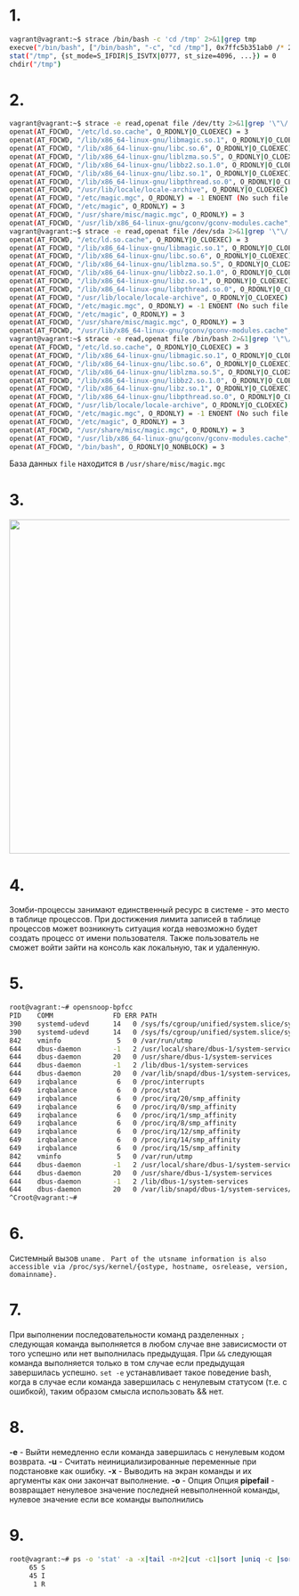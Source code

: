 # 1.

```bash
vagrant@vagrant:~$ strace /bin/bash -c 'cd /tmp' 2>&1|grep tmp
execve("/bin/bash", ["/bin/bash", "-c", "cd /tmp"], 0x7ffc5b351ab0 /* 23 vars */) = 0
stat("/tmp", {st_mode=S_IFDIR|S_ISVTX|0777, st_size=4096, ...}) = 0
chdir("/tmp")      
```

# 2.

```bash
vagrant@vagrant:~$ strace -e read,openat file /dev/tty 2>&1|grep '\"\/' 
openat(AT_FDCWD, "/etc/ld.so.cache", O_RDONLY|O_CLOEXEC) = 3
openat(AT_FDCWD, "/lib/x86_64-linux-gnu/libmagic.so.1", O_RDONLY|O_CLOEXEC) = 3
openat(AT_FDCWD, "/lib/x86_64-linux-gnu/libc.so.6", O_RDONLY|O_CLOEXEC) = 3
openat(AT_FDCWD, "/lib/x86_64-linux-gnu/liblzma.so.5", O_RDONLY|O_CLOEXEC) = 3
openat(AT_FDCWD, "/lib/x86_64-linux-gnu/libbz2.so.1.0", O_RDONLY|O_CLOEXEC) = 3
openat(AT_FDCWD, "/lib/x86_64-linux-gnu/libz.so.1", O_RDONLY|O_CLOEXEC) = 3
openat(AT_FDCWD, "/lib/x86_64-linux-gnu/libpthread.so.0", O_RDONLY|O_CLOEXEC) = 3
openat(AT_FDCWD, "/usr/lib/locale/locale-archive", O_RDONLY|O_CLOEXEC) = 3
openat(AT_FDCWD, "/etc/magic.mgc", O_RDONLY) = -1 ENOENT (No such file or directory)
openat(AT_FDCWD, "/etc/magic", O_RDONLY) = 3
openat(AT_FDCWD, "/usr/share/misc/magic.mgc", O_RDONLY) = 3
openat(AT_FDCWD, "/usr/lib/x86_64-linux-gnu/gconv/gconv-modules.cache", O_RDONLY) = 3
vagrant@vagrant:~$ strace -e read,openat file /dev/sda 2>&1|grep '\"\/' 
openat(AT_FDCWD, "/etc/ld.so.cache", O_RDONLY|O_CLOEXEC) = 3
openat(AT_FDCWD, "/lib/x86_64-linux-gnu/libmagic.so.1", O_RDONLY|O_CLOEXEC) = 3
openat(AT_FDCWD, "/lib/x86_64-linux-gnu/libc.so.6", O_RDONLY|O_CLOEXEC) = 3
openat(AT_FDCWD, "/lib/x86_64-linux-gnu/liblzma.so.5", O_RDONLY|O_CLOEXEC) = 3
openat(AT_FDCWD, "/lib/x86_64-linux-gnu/libbz2.so.1.0", O_RDONLY|O_CLOEXEC) = 3
openat(AT_FDCWD, "/lib/x86_64-linux-gnu/libz.so.1", O_RDONLY|O_CLOEXEC) = 3
openat(AT_FDCWD, "/lib/x86_64-linux-gnu/libpthread.so.0", O_RDONLY|O_CLOEXEC) = 3
openat(AT_FDCWD, "/usr/lib/locale/locale-archive", O_RDONLY|O_CLOEXEC) = 3
openat(AT_FDCWD, "/etc/magic.mgc", O_RDONLY) = -1 ENOENT (No such file or directory)
openat(AT_FDCWD, "/etc/magic", O_RDONLY) = 3
openat(AT_FDCWD, "/usr/share/misc/magic.mgc", O_RDONLY) = 3
openat(AT_FDCWD, "/usr/lib/x86_64-linux-gnu/gconv/gconv-modules.cache", O_RDONLY) = 3
vagrant@vagrant:~$ strace -e read,openat file /bin/bash 2>&1|grep '\"\/' 
openat(AT_FDCWD, "/etc/ld.so.cache", O_RDONLY|O_CLOEXEC) = 3
openat(AT_FDCWD, "/lib/x86_64-linux-gnu/libmagic.so.1", O_RDONLY|O_CLOEXEC) = 3
openat(AT_FDCWD, "/lib/x86_64-linux-gnu/libc.so.6", O_RDONLY|O_CLOEXEC) = 3
openat(AT_FDCWD, "/lib/x86_64-linux-gnu/liblzma.so.5", O_RDONLY|O_CLOEXEC) = 3
openat(AT_FDCWD, "/lib/x86_64-linux-gnu/libbz2.so.1.0", O_RDONLY|O_CLOEXEC) = 3
openat(AT_FDCWD, "/lib/x86_64-linux-gnu/libz.so.1", O_RDONLY|O_CLOEXEC) = 3
openat(AT_FDCWD, "/lib/x86_64-linux-gnu/libpthread.so.0", O_RDONLY|O_CLOEXEC) = 3
openat(AT_FDCWD, "/usr/lib/locale/locale-archive", O_RDONLY|O_CLOEXEC) = 3
openat(AT_FDCWD, "/etc/magic.mgc", O_RDONLY) = -1 ENOENT (No such file or directory)
openat(AT_FDCWD, "/etc/magic", O_RDONLY) = 3
openat(AT_FDCWD, "/usr/share/misc/magic.mgc", O_RDONLY) = 3
openat(AT_FDCWD, "/usr/lib/x86_64-linux-gnu/gconv/gconv-modules.cache", O_RDONLY) = 3
openat(AT_FDCWD, "/bin/bash", O_RDONLY|O_NONBLOCK) = 3
```

База данных ```file``` находится в  ```/usr/share/misc/magic.mgc```

# 3.

<img src="https://drive.google.com/uc?export=view&id=1-txdx4BjMWK-aqTOWWcsCkhDqOKY6_oA" width="600px">

# 4.

Зомби-процессы занимают единственный ресурс в системе - это место в таблице процессов. При достижения лимита записей в таблице процессов может возникнуть ситуация когда невозможно будет создать процесс от имени пользователя. Также пользователь не сможет войти зайти на консоль как локальную, так и удаленную.

# 5. 

```bash
root@vagrant:~# opensnoop-bpfcc 
PID    COMM               FD ERR PATH
390    systemd-udevd      14   0 /sys/fs/cgroup/unified/system.slice/systemd-udevd.service/cgroup.procs
390    systemd-udevd      14   0 /sys/fs/cgroup/unified/system.slice/systemd-udevd.service/cgroup.threads
842    vminfo              5   0 /var/run/utmp
644    dbus-daemon        -1   2 /usr/local/share/dbus-1/system-services
644    dbus-daemon        20   0 /usr/share/dbus-1/system-services
644    dbus-daemon        -1   2 /lib/dbus-1/system-services
644    dbus-daemon        20   0 /var/lib/snapd/dbus-1/system-services/
649    irqbalance          6   0 /proc/interrupts
649    irqbalance          6   0 /proc/stat
649    irqbalance          6   0 /proc/irq/20/smp_affinity
649    irqbalance          6   0 /proc/irq/0/smp_affinity
649    irqbalance          6   0 /proc/irq/1/smp_affinity
649    irqbalance          6   0 /proc/irq/8/smp_affinity
649    irqbalance          6   0 /proc/irq/12/smp_affinity
649    irqbalance          6   0 /proc/irq/14/smp_affinity
649    irqbalance          6   0 /proc/irq/15/smp_affinity
842    vminfo              5   0 /var/run/utmp
644    dbus-daemon        -1   2 /usr/local/share/dbus-1/system-services
644    dbus-daemon        20   0 /usr/share/dbus-1/system-services
644    dbus-daemon        -1   2 /lib/dbus-1/system-services
644    dbus-daemon        20   0 /var/lib/snapd/dbus-1/system-services/
^Croot@vagrant:~# 
```

# 6.

Системный вызов ```uname``` .
``` Part of the utsname information is also accessible via /proc/sys/kernel/{ostype, hostname, osrelease, version, domainname}.```

# 7.

При выполнении последовательности команд разделенных ```;``` следующая команда выполняется в любом случае вне зависисмости от того успешно или нет выполнилась предыдущая. При ```&&``` следующая команда выполняется только в том случае если предыдущая завершилась успешно.
```set -e``` устанавливает такое поведение bash, когда в случае если команда завершилась с ненулевым статусом (т.е. с ошибкой), таким образом смысла использовать && нет.

# 8. 

**-e** - Выйти немедленно если команда завершилась с ненулевым кодом возврата.
**-u** - Считать неинициализированные переменные при подстановке как ошибку.
**-x** - Выводить на экран команды и их аргументы как они закончат выполнение.
**-o** - Опция
Опция **pipefail** - возвращает ненулевое значение последней невыполненной команды, нулевое значение если все команды выполнились

# 9.

```bash
root@vagrant:~# ps -o 'stat' -a -x|tail -n+2|cut -c1|sort |uniq -c |sort -rn
     65 S
     45 I
      1 R
```

